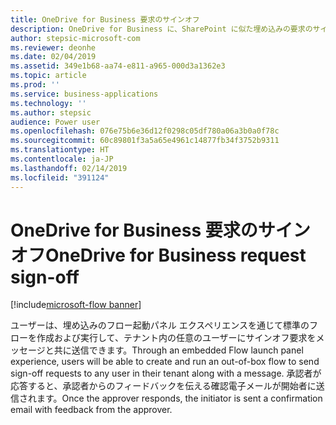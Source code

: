 ```yaml
---
title: OneDrive for Business 要求のサインオフ
description: OneDrive for Business に、SharePoint に似た埋め込みの要求のサインオフ エクスペリエンスが備わります。
author: stepsic-microsoft-com
ms.reviewer: deonhe
ms.date: 02/04/2019
ms.assetid: 349e1b68-aa74-e811-a965-000d3a1362e3
ms.topic: article
ms.prod: ''
ms.service: business-applications
ms.technology: ''
ms.author: stepsic
audience: Power user
ms.openlocfilehash: 076e75b6e36d12f0298c05df780a06a3b0a0f78c
ms.sourcegitcommit: 60c89801f3a5a65e4961c14877fb34f3752b9311
ms.translationtype: HT
ms.contentlocale: ja-JP
ms.lasthandoff: 02/14/2019
ms.locfileid: "391124"
---
```

# <a name="onedrive-for-business-request-sign-off"></a><span data-ttu-id="7f538-103">OneDrive for Business 要求のサインオフ</span><span class="sxs-lookup"><span data-stu-id="7f538-103">OneDrive for Business request sign-off</span></span>


[!include[microsoft-flow banner](../includes/microsoft-flow.md)]

<span data-ttu-id="7f538-104">ユーザーは、埋め込みのフロー起動パネル エクスペリエンスを通じて標準のフローを作成および実行して、テナント内の任意のユーザーにサインオフ要求をメッセージと共に送信できます。</span><span class="sxs-lookup"><span data-stu-id="7f538-104">Through an embedded Flow launch panel experience, users will be able to create and run an out-of-box flow to send sign-off requests to any user in their tenant along with a message.</span></span> <span data-ttu-id="7f538-105">承認者が応答すると、承認者からのフィードバックを伝える確認電子メールが開始者に送信されます。</span><span class="sxs-lookup"><span data-stu-id="7f538-105">Once the approver responds, the initiator is sent a confirmation email with feedback from the approver.</span></span>